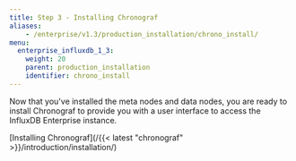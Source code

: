 ```yaml
---
title: Step 3 - Installing Chronograf
aliases:
    - /enterprise/v1.3/production_installation/chrono_install/
menu:
  enterprise_influxdb_1_3:
    weight: 20
    parent: production_installation
    identifier: chrono_install
---
```


Now that you've installed the meta nodes and data nodes, you are ready to install Chronograf
to provide you with a user interface to access the InfluxDB Enterprise instance.

[Installing Chronograf](/{{< latest "chronograf" >}}/introduction/installation/)
